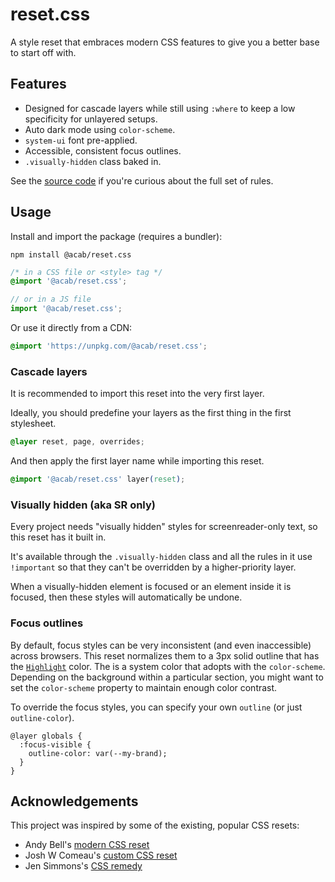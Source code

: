 # reset.css

A style reset that embraces modern CSS features to give you a better base to start off with.

## Features

- Designed for cascade layers while still using `:where` to keep a low specificity for unlayered setups.
- Auto dark mode using `color-scheme`.
- `system-ui` font pre-applied.
- Accessible, consistent focus outlines.
- `.visually-hidden` class baked in.

See the [source code](https://github.com/mayank99/reset.css/blob/main/package/index.css) if you're curious about the full set of rules.

## Usage

Install and import the package (requires a bundler):

```shell
npm install @acab/reset.css
```

```css
/* in a CSS file or <style> tag */
@import '@acab/reset.css';
```

```js
// or in a JS file
import '@acab/reset.css';
```

Or use it directly from a CDN:

```css
@import 'https://unpkg.com/@acab/reset.css';
```

### Cascade layers

It is recommended to import this reset into the very first layer.

Ideally, you should predefine your layers as the first thing in the first stylesheet.

```css
@layer reset, page, overrides;
```

And then apply the first layer name while importing this reset.

```css
@import '@acab/reset.css' layer(reset);
```

### Visually hidden (aka SR only)

Every project needs "visually hidden" styles for screenreader-only text, so this reset has it built in.

It's available through the `.visually-hidden` class and all the rules in it use `!important` so that they can't be overridden by a higher-priority layer.

When a visually-hidden element is focused or an element inside it is focused, then these styles will automatically be undone.

### Focus outlines

By default, focus styles can be very inconsistent (and even inaccessible) across browsers. This reset normalizes them to a 3px solid outline that has the [`Highlight`](https://www.w3.org/TR/css-color-4/#system-color-values) color. The is a system color that adopts with the `color-scheme`. Depending on the background within a particular section, you might want to set the `color-scheme` property to maintain enough color contrast.

To override the focus styles, you can specify your own `outline` (or just `outline-color`).
```
@layer globals {
  :focus-visible {
    outline-color: var(--my-brand);
  }
}
```

## Acknowledgements

This project was inspired by some of the existing, popular CSS resets:

- Andy Bell's [modern CSS reset](https://piccalil.li/blog/a-modern-css-reset/)
- Josh W Comeau's [custom CSS reset](https://www.joshwcomeau.com/css/custom-css-reset/)
- Jen Simmons's [CSS remedy](https://github.com/jensimmons/cssremedy)
